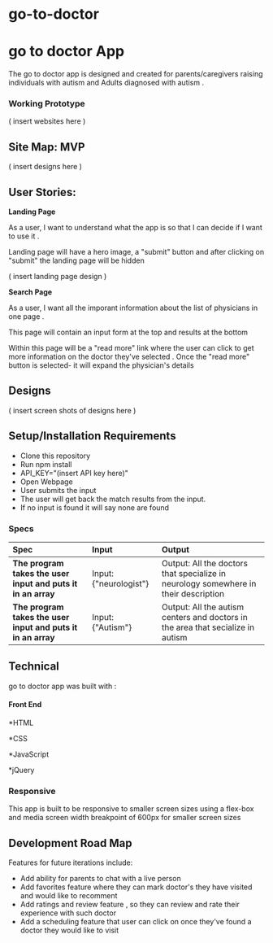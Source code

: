 # go-to-doctor
# go to doctor App

The go to doctor app is designed and created for parents/caregivers raising individuals with autism and Adults diagnosed with autism .

### Working Prototype

( insert websites here )

## Site Map: MVP

( insert designs here )

## User Stories:

**Landing Page**

As a user, I want to understand what the app is so that I can decide if I want to use it .

Landing page will have a hero image, a "submit" button and after clicking on "submit" the landing page will be hidden

( insert landing page design )

**Search Page**

As a user, I want all the imporant information about the list of physicians in one page . 

This page will contain an input form at the top and results at the bottom

Within this page will be a "read more" link where the user can click to get more information on the doctor they've selected . Once the "read more" button is selected- it will expand the physician's details

## Designs 
( insert screen shots of designs here )

## Setup/Installation Requirements

- Clone this repository
- Run npm install
- API_KEY="(insert API key here)"
- Open Webpage
- User submits the input
- The user will get back the match results from the input.
- If no input is found it will say none are found

### Specs

| Spec                                                         | Input             | Output                                                                          |
| :----------------------------------------------------------- | :---------------- | :------------------------------------------------------------------------------ |
| **The program takes the user input and puts it in an array** | Input: {"neurologist"}    | Output: All the doctors that specialize in neurology somewhere in their description                      |
| **The program takes the user input and puts it in an array** | Input: {"Autism"} | Output: All the autism centers and doctors in the area that secialize in autism|




## Technical

go to doctor app was built with :

#### Front End

*HTML

*CSS

*JavaScript

*jQuery

### Responsive
This app is built to be responsive to smaller screen sizes using a flex-box and media screen width breakpoint of 600px for smaller screen sizes

## Development Road Map
Features for future iterations include: 
- Add ability for parents to chat with a live person
- Add favorites feature where they can mark doctor's they have visited and would like to recomment
- Add ratings and review feature , so they can review and rate their experience with such doctor
- Add a scheduling feature that user can click on once they've found a doctor they would like to visit 



